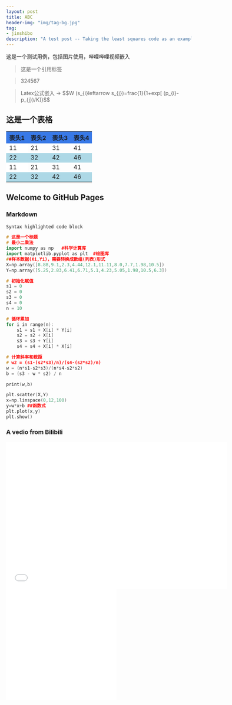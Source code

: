 ```yaml
---
layout: post
title: ABC
header-img: "img/tag-bg.jpg"
tag:
- jinshibo
description: "A test post -- Taking the least squares code as an example"
---
```


这是一个测试用例，包括图片使用，哔哩哔哩视频嵌入


<blockquote>
这是一个引用标签
</blockquote>
<blockquote>
324567
</blockquote>

<blockquote>
Latex公式嵌入 → $$W (s_{i}leftarrow s_{j})=frac{1}{1+exp[ (p_{i}-p_{j})/K]}$$
</blockquote>

## 这是一个表格

<table>
    <tr>
        <th bgcolor="#3879e7">表头1</th>
        <th bgcolor="#3879e7">表头2</th>
        <th bgcolor="#3879e7">表头3</th>
        <th bgcolor="#3879e7">表头4</th>
    </tr>
    <tr>
        <td bgcolor="white">11</td>
        <td >21</td>
        <td>31</td>
        <td >41</td>
    </tr>
    <tr>
        <td bgcolor="lightblue">22</td>
        <td bgcolor="lightblue">32</td>
        <td bgcolor="lightblue">42</td>
        <td bgcolor=" #add8e6">46</td>
    </tr>
    <tr>
        <td bgcolor="white">11</td>
        <td >21</td>
        <td>31</td>
        <td >41</td>
    </tr>
    <tr>
        <td bgcolor="lightblue">22</td>
        <td bgcolor="lightblue">32</td>
        <td bgcolor="lightblue">42</td>
        <td bgcolor=" #add8e6">46</td>
    </tr>
</table>


## Welcome to GitHub Pages

### Markdown

```cpp
Syntax highlighted code block

# 这是一个标题
# 最小二乘法
import numpy as np   #科学计算库
import matplotlib.pyplot as plt  #绘图库
##样本数据(Xi,Yi)，需要转换成数组(列表)形式
X=np.array([8.88,9.1,2.3,4.44,12.1,11.11,8.0,7.7,1.98,10.5])
Y=np.array([5.25,2.83,6.41,6.71,5.1,4.23,5.05,1.98,10.5,6.3])

# 初始化赋值
s1 = 0
s2 = 0
s3 = 0
s4 = 0
n = 10

# 循环累加
for i in range(n):
    s1 = s1 + X[i] * Y[i]
    s2 = s2 + X[i]
    s3 = s3 + Y[i]
    s4 = s4 + X[i] * X[i]

# 计算斜率和截距
# w2 = (s1-(s2*s3)/n)/(s4-(s2*s2)/n)
w = (n*s1-s2*s3)/(n*s4-s2*s2)
b = (s3 - w * s2) / n

print(w,b)

plt.scatter(X,Y)
x=np.linspace(0,12,100)
y=w*x+b ##函数式
plt.plot(x,y)
plt.show()
```

### A vedio from Bilibili
<iframe height="400" width="600" src="//player.bilibili.com/player.html?aid=974361420&bvid=BV1b44y1m7sT&cid=374406761&page=1" scrolling="no" border="0" frameborder="no" framespacing="0" allowfullscreen="true"> </iframe>

<iframe src="//player.bilibili.com/player.html?aid=444505923&bvid=BV1tL411i7cC&cid=1157052210&page=1" scrolling="no" border="0" frameborder="no" framespacing="0" allowfullscreen="true"> </iframe>

<iframe src="//player.bilibili.com/player.html?aid=910546915&bvid=BV1zM4y187sM&cid=1113945668&page=1" scrolling="no" border="0" frameborder="no" framespacing="0" allowfullscreen="true"> </iframe>
